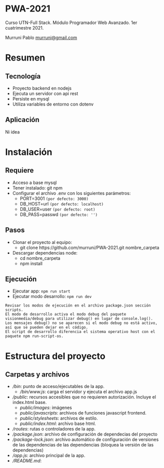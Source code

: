 # PWA-2021
Curso UTN-Full Stack. Módulo Programador Web Avanzado. 1er cuatrimestre 2021.

Murruni Pablo <murruni@gmail.com>
# Resumen
## Tecnología
+ Proyecto backend en nodejs
+ Ejecuta un servidor con api rest
+ Persiste en mysql
+ Utiliza variables de entorno con dotenv
## Aplicación
Ni idea

# Instalación
## Requiere
* Acceso a base mysql
* Tener instalado: git npm
* Configurar el archivo .env con los siguientes parámetros:
    - PORT=3001 ```(por defecto: 3000)```
    - DB_HOST=url ```(por defecto: localhost)```
    - DB_USER=user ```(por defecto: root)```
    - DB_PASS=passwd ```(por defecto: '')```
## Pasos
- Clonar el proyecto al equipo:
    - git clone https:&#8203;//github.com/murruni/PWA-2021.git nombre_carpeta
-  Descargar dependencias node:
    - cd nombre_carpeta
    - npm install
## Ejecución
+ Ejecutar app: `npm run start`
+ Ejecutar modo desarrollo: `npm run dev`
```
Revisar los modos de ejecución en el archivo package.json sección scripts.
El modo de desarrollo activa el modo debug del paquete visionmedia/debug para utilizar debug() en lugar de console.log(). 
Los mensajes debug() no se aparecen si el modo debug no está activo, así que se pueden dejar en el código.
El script de desarrollo diferencia el sistema operativo host con el paquete npm run-script-os. 
```
# Estructura del proyecto
## Carpetas y archivos
- */bin*: punto de acceso/ejecutables de la app. 
    - */bin/www&#8203;.js*: carga el servidor y ejecuta el archivo app.js
- */public*: recursos accesibles que no requieren autorización. Incluye el index.html base.
    - *public/images*: imágenes
    - *public/javascripts*: archivos de funciones javascript frontend.
    - *public/stylesheets*: archivos de estilo.
    - *public/index.html*: archivo base html.
- */routes*: rutas o controladores de la app.
- */package.json*: archivo de configuración de dependecias del proyecto
- */package-lock.json*: archivo automático de configuración de versiones de las dependencias de las dependencias (bloquea la versión de las dependencias)
- */app.js*: archivo principal de la app.
- */README.md*: